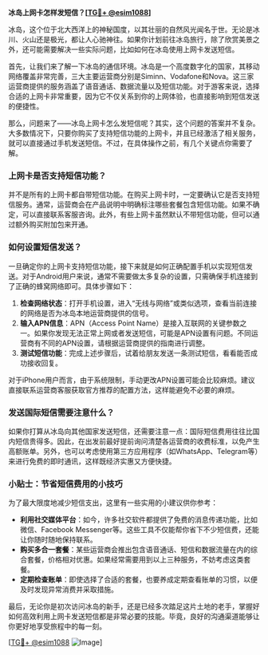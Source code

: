 **冰岛上网卡怎样发短信？[[TG💪+ @esim1088](https://t.me/s/esim1088)]**

冰岛，这个位于北大西洋上的神秘国度，以其壮丽的自然风光闻名于世。无论是冰川、火山还是极光，都让人心驰神往。如果你计划前往冰岛旅行，除了欣赏美景之外，还可能需要解决一些实际问题，比如如何在冰岛使用上网卡发送短信。

首先，让我们来了解一下冰岛的通信环境。冰岛是一个高度数字化的国家，其移动网络覆盖非常完善，三大主要运营商分别是Siminn、Vodafone和Nova。这三家运营商提供的服务涵盖了语音通话、数据流量以及短信功能。对于游客来说，选择合适的上网卡非常重要，因为它不仅关系到你的上网体验，也直接影响到短信发送的便捷性。

那么，问题来了——冰岛上网卡怎么发短信呢？其实，这个问题的答案并不复杂。大多数情况下，只要你购买了支持短信功能的上网卡，并且已经激活了相关服务，就可以直接通过手机发送短信。不过，在具体操作之前，有几个关键点你需要了解。

### 上网卡是否支持短信功能？

并不是所有的上网卡都自带短信功能。在购买上网卡时，一定要确认它是否支持短信服务。通常，运营商会在产品说明中明确标注哪些套餐包含短信功能。如果不确定，可以直接联系客服咨询。此外，有些上网卡虽然默认不带短信功能，但可以通过额外购买附加包来开通。

### 如何设置短信发送？

一旦确定你的上网卡支持短信功能，接下来就是如何正确配置手机以实现短信发送。对于Android用户来说，通常不需要做太多复杂的设置，只需确保手机连接到了正确的蜂窝网络即可。具体步骤如下：

1. **检查网络状态**：打开手机设置，进入“无线与网络”或类似选项，查看当前连接的网络是否为冰岛本地运营商提供的信号。
2. **输入APN信息**：APN（Access Point Name）是接入互联网的关键参数之一。如果你发现无法正常上网或者发送短信，可能是APN设置有问题。不同运营商有不同的APN设置，请根据运营商提供的指南进行调整。
3. **测试短信功能**：完成上述步骤后，试着给朋友发送一条测试短信，看看能否成功接收回复。

对于iPhone用户而言，由于系统限制，手动更改APN设置可能会比较麻烦。建议直接联系运营商客服获取官方推荐的配置方法，这样能避免不必要的麻烦。

### 发送国际短信需要注意什么？

如果你打算从冰岛向其他国家发送短信，还需要注意一点：国际短信费用往往比国内短信贵得多。因此，在出发前最好提前询问清楚各运营商的收费标准，以免产生高额账单。另外，也可以考虑使用第三方应用程序（如WhatsApp、Telegram等）来进行免费的即时通讯，这样既经济实惠又方便快捷。

### 小贴士：节省短信费用的小技巧

为了最大限度地减少短信支出，这里有一些实用的小建议供你参考：
- **利用社交媒体平台**：如今，许多社交软件都提供了免费的消息传递功能，比如微信、Facebook Messenger等。这些工具不仅能帮你省下不少短信费，还能让你随时随地保持联系。
- **购买多合一套餐**：某些运营商会推出包含语音通话、短信和数据流量在内的综合套餐，价格相对优惠。如果经常需要用到以上三种服务，不妨考虑这类套餐。
- **定期检查账单**：即使选择了合适的套餐，也要养成定期查看账单的习惯，以便及时发现异常消费并采取措施。

最后，无论你是初次访问冰岛的新手，还是已经多次踏足这片土地的老手，掌握好如何高效利用上网卡发送短信都是非常必要的技能。毕竟，良好的沟通渠道能够让你更好地享受旅程中的每一刻。

[[TG💪+ @esim1088](https://t.me/s/esim1088) ![Image](https://i.postimg.cc/4NQfJmqS/Snipaste-2025-05-13-00-14-12.png)]